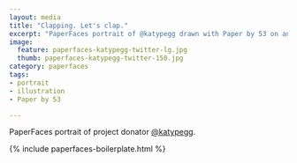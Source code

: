 ```yaml
---
layout: media
title: "Clapping. Let's clap."
excerpt: "PaperFaces portrait of @katypegg drawn with Paper by 53 on an iPad."
image: 
  feature: paperfaces-katypegg-twitter-lg.jpg
  thumb: paperfaces-katypegg-twitter-150.jpg
category: paperfaces
tags: 
- portrait
- illustration
- Paper by 53

---
```


PaperFaces portrait of project donator [@katypegg](http://twitter.com/katypegg).

{% include paperfaces-boilerplate.html %}